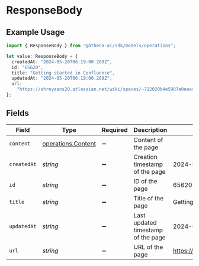 # ResponseBody

## Example Usage

```typescript
import { ResponseBody } from "@athena-ai/sdk/models/operations";

let value: ResponseBody = {
  createdAt: "2024-05-20T06:19:00.209Z",
  id: "65620",
  title: "Getting started in Confluence",
  updatedAt: "2024-05-20T06:19:00.209Z",
  url:
    "https://shreyaans20.atlassian.net/wiki/spaces/~712020b4e5987a0eaa4fae8878f723efab571b/pages/65620/Getting+started+in+Confluence",
};
```

## Fields

| Field                                                                                                                           | Type                                                                                                                            | Required                                                                                                                        | Description                                                                                                                     | Example                                                                                                                         |
| ------------------------------------------------------------------------------------------------------------------------------- | ------------------------------------------------------------------------------------------------------------------------------- | ------------------------------------------------------------------------------------------------------------------------------- | ------------------------------------------------------------------------------------------------------------------------------- | ------------------------------------------------------------------------------------------------------------------------------- |
| `content`                                                                                                                       | [operations.Content](../../models/operations/content.md)                                                                        | :heavy_minus_sign:                                                                                                              | Content of the page                                                                                                             |                                                                                                                                 |
| `createdAt`                                                                                                                     | *string*                                                                                                                        | :heavy_minus_sign:                                                                                                              | Creation timestamp of the page                                                                                                  | 2024-05-20T06:19:00.209Z                                                                                                        |
| `id`                                                                                                                            | *string*                                                                                                                        | :heavy_minus_sign:                                                                                                              | ID of the page                                                                                                                  | 65620                                                                                                                           |
| `title`                                                                                                                         | *string*                                                                                                                        | :heavy_minus_sign:                                                                                                              | Title of the page                                                                                                               | Getting started in Confluence                                                                                                   |
| `updatedAt`                                                                                                                     | *string*                                                                                                                        | :heavy_minus_sign:                                                                                                              | Last updated timestamp of the page                                                                                              | 2024-05-20T06:19:00.209Z                                                                                                        |
| `url`                                                                                                                           | *string*                                                                                                                        | :heavy_minus_sign:                                                                                                              | URL of the page                                                                                                                 | https://shreyaans20.atlassian.net/wiki/spaces/~712020b4e5987a0eaa4fae8878f723efab571b/pages/65620/Getting+started+in+Confluence |